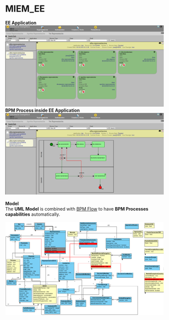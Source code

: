 # MIEM_EE
**EE Application**<br>
![Front Office Application](https://github.com/brunobuzzi/MIEM_EE/blob/master/wiki/representaciones.png)<br>
**BPM Process inside EE Application**<br>
![Front Office Application](https://github.com/brunobuzzi/MIEM_EE/blob/master/wiki/representaciones-02.png)<br>
<br>**Model**<br>
The **UML Model** is combined with [BPM Flow](https://github.com/brunobuzzi/BpmFlow) to have **BPM Processes capabilities** automatically.<br><br>
![UML Model](https://github.com/brunobuzzi/MIEM_EE/blob/master/wiki/uml-miem.png)<br>